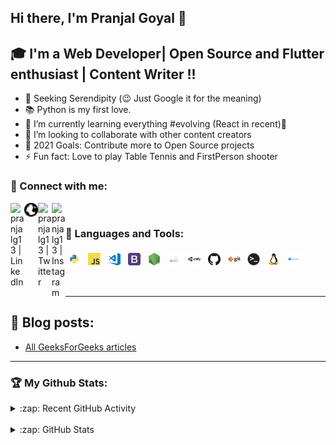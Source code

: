 ## Hi there, I'm Pranjal Goyal 👋


## 🎓 I'm a Web Developer| Open Source and Flutter enthusiast | Content Writer !!

- 🔭 Seeking Serendipity (😉 Just Google it for the meaning)
- 📚 Python is my first love.
- 🌱 I’m currently learning everything #evolving (React in recent)🤣
- 👯 I’m looking to collaborate with other content creators
- 🥅 2021 Goals: Contribute more to Open Source projects
- ⚡ Fun fact: Love to play Table Tennis and FirstPerson shooter


### :email: Connect with me:

[<img align="left" alt="pranjalg13 | LinkedIn" width="22px" src="https://cdn.jsdelivr.net/npm/simple-icons@v3/icons/linkedin.svg" />][linkedin]
[<img align="left" alt="pranjalg13.com" width="22px" src="https://raw.githubusercontent.com/iconic/open-iconic/master/svg/globe.svg" />][website]
[<img align="left" alt="pranjalg13 | Twitter" width="22px" src="https://cdn.jsdelivr.net/npm/simple-icons@v3/icons/twitter.svg" />][twitter]
[<img align="left" alt="pranjalg13 | Instagram" width="22px" src="https://cdn.jsdelivr.net/npm/simple-icons@v3/icons/instagram.svg" />][instagram]

<br />


### 🧰 Languages and Tools:

<p >
<img src="https://raw.githubusercontent.com/github/explore/80688e429a7d4ef2fca1e82350fe8e3517d3494d/topics/python/python.png" alt="Python" height="20" style="vertical-align:top; margin:4px">
<img src="https://raw.githubusercontent.com/github/explore/80688e429a7d4ef2fca1e82350fe8e3517d3494d/topics/javascript/javascript.png" alt="Javascript" height="20" style="vertical-align:top; margin:4px">
<img src="https://raw.githubusercontent.com/github/explore/80688e429a7d4ef2fca1e82350fe8e3517d3494d/topics/visual-studio-code/visual-studio-code.png" alt="VS Code" height="20" style="vertical-align:top; margin:4px">
<img src="https://raw.githubusercontent.com/github/explore/80688e429a7d4ef2fca1e82350fe8e3517d3494d/topics/bootstrap/bootstrap.png" alt="Bootstrap" height="20" style="vertical-align:top; margin:4px">
<img src="https://raw.githubusercontent.com/github/explore/80688e429a7d4ef2fca1e82350fe8e3517d3494d/topics/nodejs/nodejs.png" alt="NodeJS" height="20" style="vertical-align:top; margin:4px">
<img src="https://raw.githubusercontent.com/github/explore/80688e429a7d4ef2fca1e82350fe8e3517d3494d/topics/mysql/mysql.png" alt="MySQL" height="20" style="vertical-align:top; margin:4px">
 <img src="https://raw.githubusercontent.com/github/explore/80688e429a7d4ef2fca1e82350fe8e3517d3494d/topics/unity/unity.png" alt="Unity" height="20" style="vertical-align:top; margin:4px">
<img src="https://raw.githubusercontent.com/github/explore/78df643247d429f6cc873026c0622819ad797942/topics/github/github.png" alt="Github" height="20" style="vertical-align:top; margin:4px">
<img src="https://raw.githubusercontent.com/github/explore/80688e429a7d4ef2fca1e82350fe8e3517d3494d/topics/git/git.png" alt="Git" height="20" style="vertical-align:top; margin:4px">
<img src="https://raw.githubusercontent.com/github/explore/80688e429a7d4ef2fca1e82350fe8e3517d3494d/topics/terminal/terminal.png" alt="Terminal" height="20" style="vertical-align:top; margin:4px">
<img src="https://raw.githubusercontent.com/github/explore/80688e429a7d4ef2fca1e82350fe8e3517d3494d/topics/linux/linux.png" alt="Linux" height="20" style="vertical-align:top; margin:4px" alt="Windows" height="20" style="vertical-align:top; margin:4px">
<img src="https://raw.githubusercontent.com/github/explore/80688e429a7d4ef2fca1e82350fe8e3517d3494d/topics/windows/windows.png" alt="Windows" height="20" style="vertical-align:top; margin:4px">

</p>

<br />

---

## :blue_book: Blog posts:
- [All GeeksForGeeks articles](https://auth.geeksforgeeks.org/user/PranjalGoyal/articles)

---
### :trophy: My Github Stats:

<details>
  <summary>:zap: Recent GitHub Activity</summary>
  
<!--START_SECTION:activity-->
1. ❌ Closed PR [#7](https://github.com/cdli-gh/cdli-mobile-app/pull/7) in [cdli-gh/cdli-mobile-app](https://github.com/cdli-gh/cdli-mobile-app)

2. 🎉 Merged PR [#7](https://github.com/cdli-gh/cdli-mobile-app/pull/7) in [cdli-gh/cdli-mobile-app](https://github.com/cdli-gh/cdli-mobile-app)

3. ❗️ Closed issue [#7](https://github.com/cdli-gh/cdli-mobile-app/issues/7) in [cdli-gh/cdli-mobile-app](https://github.com/cdli-gh/cdli-mobile-app)
<!--END_SECTION:activity-->
</details>

</br>

<details>
  <summary>:zap: GitHub Stats</summary>

  <img align="left" alt="pranjalg13 GitHub Stats" src="https://github-readme-stats.pranjalg13.vercel.app/api?username=pranjalg13&show_icons=true&hide_border=true&theme=tokyonight" />

</details>

[website]: https://pranjalg13.github.io/MyCv/
[linkedin]: https://www.linkedin.com/in/pranjal-goyal-9b911b170/
[twitter]: https://twitter.com/pranjalgoyal13
[instagram]: https://www.instagram.com/pranjalgoyal13/
